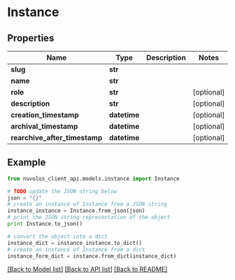 # Instance


## Properties

Name | Type | Description | Notes
------------ | ------------- | ------------- | -------------
**slug** | **str** |  | 
**name** | **str** |  | 
**role** | **str** |  | [optional] 
**description** | **str** |  | [optional] 
**creation_timestamp** | **datetime** |  | [optional] 
**archival_timestamp** | **datetime** |  | [optional] 
**rearchive_after_timestamp** | **datetime** |  | [optional] 

## Example

```python
from nuvolos_client_api.models.instance import Instance

# TODO update the JSON string below
json = "{}"
# create an instance of Instance from a JSON string
instance_instance = Instance.from_json(json)
# print the JSON string representation of the object
print Instance.to_json()

# convert the object into a dict
instance_dict = instance_instance.to_dict()
# create an instance of Instance from a dict
instance_form_dict = instance.from_dict(instance_dict)
```
[[Back to Model list]](../README.md#documentation-for-models) [[Back to API list]](../README.md#documentation-for-api-endpoints) [[Back to README]](../README.md)


